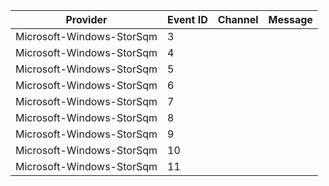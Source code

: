 Provider                   |  Event ID  |  Channel  |  Message
---------------------------|------------|-----------|---------
Microsoft-Windows-StorSqm  |  3         |           |
Microsoft-Windows-StorSqm  |  4         |           |
Microsoft-Windows-StorSqm  |  5         |           |
Microsoft-Windows-StorSqm  |  6         |           |
Microsoft-Windows-StorSqm  |  7         |           |
Microsoft-Windows-StorSqm  |  8         |           |
Microsoft-Windows-StorSqm  |  9         |           |
Microsoft-Windows-StorSqm  |  10        |           |
Microsoft-Windows-StorSqm  |  11        |           |